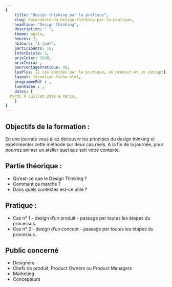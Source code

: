 ```yaml
---
{
	title: "Design thinking par la pratique",
	slug: decouverte-du-design-thinking-par-la-pratique, 
	headline: "Design thinking",
	description: " ",
	theme: agile,
	heures: 7,
	nbJours: "1 jour",
	participants: 16,
	InterExiste: 1,
	prixInter: 7690,
	prixIntra: ,
	pourcentagePratique: 90,
	lesPlus: [2 cas abordés par la pratique, un produit et un concept],
	layout: formation-fiche.html, 
	programmePdf : ,
	lienVideo : ,
	dates: [
  Mardi 9 Juillet 2019 à Paris,
	]
}
---
```


## Objectifs de la formation : ##
En une journée vous allez découvrir les principes du design thinking et expérimenter cette méthode sur deux cas réels.
A la fin de la journée, pour pourrez animer un atelier quel que soit votre contexte.

## Partie théorique : ##

* Qu’est-ce que le Design Thinking ?
* Comment ça marche ?
* Dans quels contextes est-ce utile ?

## Pratique : ##

* Cas n° 1 - design d’un produit - passage par toutes les étapes du processus.
* Cas n° 2 - design d’un concept - passage par toutes les étapes du processus.

## Public concerné ##
* Designers
* Chefs de produit, Product Owners ou Product Managers
* Marketing
* Concepteurs



